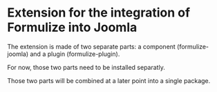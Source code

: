Extension for the integration of Formulize into Joomla
=======================================================

The extension is made of two separate parts: a component (formulize-joomla) and a plugin (formulize-plugin).

For now, those two parts need to be installed separatly. 

Those two parts will be combined at a later point into a single package.
